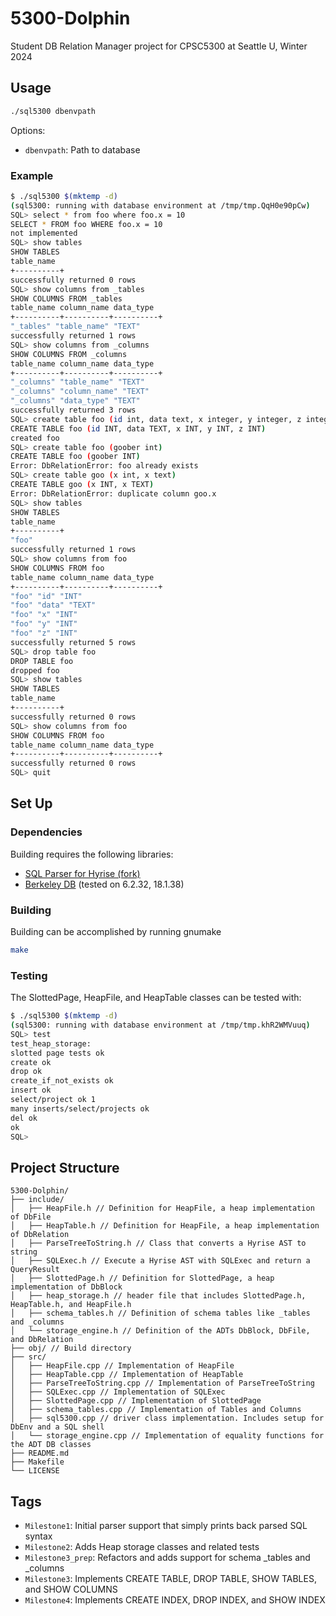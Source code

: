 # 5300-Dolphin 

Student DB Relation Manager project for CPSC5300 at Seattle U, Winter 2024

## Usage

``` sh
./sql5300 dbenvpath
```

Options:

- `dbenvpath`: Path to database

### Example

``` sh
$ ./sql5300 $(mktemp -d)
(sql5300: running with database environment at /tmp/tmp.QqH0e90pCw)
SQL> select * from foo where foo.x = 10
SELECT * FROM foo WHERE foo.x = 10
not implemented
SQL> show tables
SHOW TABLES
table_name
+----------+
successfully returned 0 rows
SQL> show columns from _tables
SHOW COLUMNS FROM _tables
table_name column_name data_type
+----------+----------+----------+
"_tables" "table_name" "TEXT"
successfully returned 1 rows
SQL> show columns from _columns
SHOW COLUMNS FROM _columns
table_name column_name data_type
+----------+----------+----------+
"_columns" "table_name" "TEXT"
"_columns" "column_name" "TEXT"
"_columns" "data_type" "TEXT"
successfully returned 3 rows
SQL> create table foo (id int, data text, x integer, y integer, z integer)
CREATE TABLE foo (id INT, data TEXT, x INT, y INT, z INT)
created foo
SQL> create table foo (goober int)
CREATE TABLE foo (goober INT)
Error: DbRelationError: foo already exists
SQL> create table goo (x int, x text)
CREATE TABLE goo (x INT, x TEXT)
Error: DbRelationError: duplicate column goo.x
SQL> show tables
SHOW TABLES
table_name
+----------+
"foo"
successfully returned 1 rows
SQL> show columns from foo
SHOW COLUMNS FROM foo
table_name column_name data_type
+----------+----------+----------+
"foo" "id" "INT"
"foo" "data" "TEXT"
"foo" "x" "INT"
"foo" "y" "INT"
"foo" "z" "INT"
successfully returned 5 rows
SQL> drop table foo
DROP TABLE foo
dropped foo
SQL> show tables
SHOW TABLES
table_name
+----------+
successfully returned 0 rows
SQL> show columns from foo
SHOW COLUMNS FROM foo
table_name column_name data_type
+----------+----------+----------+
successfully returned 0 rows
SQL> quit
```

## Set Up <a name="setup"></a>

### Dependencies

Building requires the following libraries:

- [SQL Parser for Hyrise (fork)](https://github.com/klundeen/sql-parser)
- [Berkeley DB](https://www.oracle.com/database/technologies/related/berkeleydb.html) (tested on 6.2.32, 18.1.38)

### Building <a name="building"></a>

Building can be accomplished by running gnumake

``` sh
make
```

### Testing

The SlottedPage, HeapFile, and HeapTable classes can be tested with:

``` sh
$ ./sql5300 $(mktemp -d)
(sql5300: running with database environment at /tmp/tmp.khR2WMVuuq)
SQL> test
test_heap_storage:
slotted page tests ok
create ok
drop ok
create_if_not_exists ok
insert ok
select/project ok 1
many inserts/select/projects ok
del ok
ok
SQL>
```


## Project Structure

```
5300-Dolphin/
├── include/
│   ├── HeapFile.h // Definition for HeapFile, a heap implementation of DbFile
│   ├── HeapTable.h // Definition for HeapFile, a heap implementation of DbRelation
│   ├── ParseTreeToString.h // Class that converts a Hyrise AST to string
│   ├── SQLExec.h // Execute a Hyrise AST with SQLExec and return a QueryResult
│   ├── SlottedPage.h // Definition for SlottedPage, a heap implementation of DbBlock
│   ├── heap_storage.h // header file that includes SlottedPage.h, HeapTable.h, and HeapFile.h
│   ├── schema_tables.h // Definition of schema tables like _tables and _columns
│   └── storage_engine.h // Definition of the ADTs DbBlock, DbFile, and DbRelation
├── obj/ // Build directory
├── src/
│   ├── HeapFile.cpp // Implementation of HeapFile
│   ├── HeapTable.cpp // Implementation of HeapTable
│   ├── ParseTreeToString.cpp // Implementation of ParseTreeToString
│   ├── SQLExec.cpp // Implementation of SQLExec
│   ├── SlottedPage.cpp // Implementation of SlottedPage
│   ├── schema_tables.cpp // Implementation of Tables and Columns
│   ├── sql5300.cpp // driver class implementation. Includes setup for DbEnv and a SQL shell
│   └── storage_engine.cpp // Implementation of equality functions for the ADT DB classes
├── README.md
├── Makefile
└── LICENSE
```

## Tags

- `Milestone1`: Initial parser support that simply prints back parsed SQL syntax
- `Milestone2`: Adds Heap storage classes and related tests
- `Milestone3_prep`: Refactors and adds support for schema _tables and _columns
- `Milestone3`: Implements CREATE TABLE, DROP TABLE, SHOW TABLES, and SHOW COLUMNS
- `Milestone4`: Implements CREATE INDEX, DROP INDEX, and SHOW INDEX

